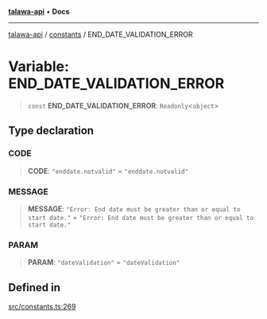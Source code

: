 [**talawa-api**](../../README.md) • **Docs**

***

[talawa-api](../../modules.md) / [constants](../README.md) / END\_DATE\_VALIDATION\_ERROR

# Variable: END\_DATE\_VALIDATION\_ERROR

> `const` **END\_DATE\_VALIDATION\_ERROR**: `Readonly`\<`object`\>

## Type declaration

### CODE

> **CODE**: `"enddate.notvalid"` = `"enddate.notvalid"`

### MESSAGE

> **MESSAGE**: `"Error: End date must be greater than or equal to start date."` = `"Error: End date must be greater than or equal to start date."`

### PARAM

> **PARAM**: `"dateValidation"` = `"dateValidation"`

## Defined in

[src/constants.ts:269](https://github.com/PalisadoesFoundation/talawa-api/blob/6712e9940a5702665afc506fa9f6e9d7e1dc7991/src/constants.ts#L269)
